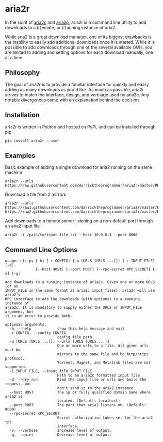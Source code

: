 aria2r
==========

In the spirit of [aria2c][1] and [aria2p][2], aria2r is a command line utility to add downloads to a (r)emote, or (r)unning instance of aria2.

While aria2 is a great download manager, one of its biggest drawbacks is the inability to easily add additional downloads once it is started. While it is possible to add downloads through one of the several available GUIs, you are limited to adding and setting options for each download manually, one at a time.


## Philosophy

The goal of aria2r is to provide a familiar interface for quickly and easily adding as many downloads as you'd like. As much as possible, aria2r strives to match the interface, design, and verbiage used by aria2c. Any notable divergences come with an explanation behind the decision.


## Installation

aria2r is written in Python and hosted on PyPi, and can be installed through pip.

	pip install aria2r --user


## Examples

Basic example of adding a single download for aria2 running on the same machine

	aria2r --urls https://raw.githubusercontent.com/darricktheprogrammer/aria2r/master/README.md


Download a file from 2 mirrors

	aria2r --urls https://raw1.githubusercontent.com/darricktheprogrammer/aria2r/master/README.md https://raw2.githubusercontent.com/darricktheprogrammer/aria2r/master/README.md


Add downloads to a remote server listening on a non-default port through an [aria2 input file][3]

	aria2r -i /path/to/input-file.txt --host 10.0.0.1 --port 8660

## Command Line Options

	usage: cli.py [-h] [-c CONFIG] [-u [URLS [URLS ...]]] [-i INPUT_FILE] [-d]
	              [--host HOST] [--port PORT] [--rpc-secret RPC_SECRET] [-v] [-q]

	Add downloads to a running instance of aria2c. Given one or more URLS (or an
	INPUT_FILE in the same format as aria2c input files), aria2r will use aria2's
	RPC interface to add the downloads (with options) to a running instance of
	aria2c. It is mandatory to supply either the URLS or INPUT_FILE argument, but
	it is an error to provide both.

	optional arguments:
	  -h, --help            show this help message and exit
	  -c CONFIG, --config CONFIG
	                        config file path
	  -u [URLS [URLS ...]], --urls [URLS [URLS ...]]
	                        One or more urls to a file. All given urls must be
	                        mirrors to the same file and be http/https protocol.
	                        Torrent, Magnet, and Metalink files are not supported.
	  -i INPUT_FILE, --input_file INPUT_FILE
	                        Path to an aria2c formatted input file
	  -d, --dry-run         Read the input file or urls and build the request, but
	                        don't send it to the aria2 instance.
	  --host HOST           The ip or fully qualified domain name where aria2 is
	                        located. (Default: localhost)
	  --port PORT           The port that aria2 listens on. (Default: 8600)
	  --rpc-secret RPC_SECRET
	                        Secret authorization token set for the aria2 rpc
	                        interface.
	  -v, --verbose         Increase level of output.
	  -q, --quiet           Decrease level of output.


[1]: https://aria2.github.io/
[2]: https://github.com/pawamoy/aria2p
[3]: https://aria2.github.io/manual/en/html/aria2c.html#input-file
